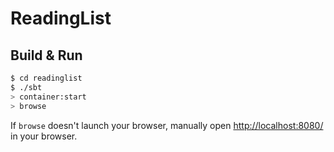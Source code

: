 # ReadingList #

## Build & Run ##

```sh
$ cd readinglist
$ ./sbt
> container:start
> browse
```

If `browse` doesn't launch your browser, manually open [http://localhost:8080/](http://localhost:8080/) in your browser.
